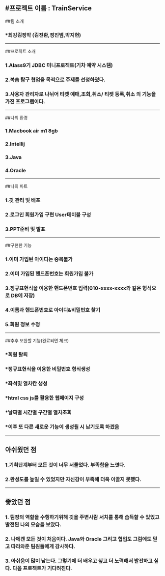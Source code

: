 #프로젝트 이름 : TrainService
---
##팀 소개 
### *최강김정박 (김진환,정진범,박지현)
---
##프로젝트 소개 
### 1.AIass9기 JDBC 미니프로젝트(기차 예약 시스템)
### 2.복습 탐구 협업을 목적으로 주제를 선정하였다.
### 3.사용자 관리자로 나뉘어 티켓 예매,조회,취소/ 티켓 등록,취소 의 기능을 가진 프로그램이다.
---
##나의 환경
### 1.Macbook air m1 8gb  
### 2.Intellij
### 3.Java
### 4.Oracle
---
##나의 파트
### 1.깃 관리 및 배포 
### 2.로그인 회원가입 구현 User테이블 구성
### 3.PPT준비 및 발표
---
##구현한 기능
### 1.이미 가입된 아이디는 중복불가 
### 2.이미 가입된 핸드폰번호는 회원가입 불가
### 3.정규표현식을 이용한 핸드폰번호 입력(010-xxxx-xxxx와 같은 형식으로 DB에 저장)
### 4.이름과 핸드폰번호로 아이디&비밀번호 찾기
### 5.회원 정보 수정
---
##추후 보완할 기능(완료되면 체크)
### *회원 탈퇴 
### *정규표현식을 이용한 비밀번호 형식생성
### *좌석및 열차칸 생성
### *html css js를 활용한 웹페이지 구성
### *날짜별 시간별 구간별 열차조회
### *이후 또 다른 새로운 기능이 생성될 시 남기도록 하겠음
---
## 아쉬웠던 점 
### 1.기획단계부터 모든 것이 너무 서툴었다. 부족함을 느꼇다.
### 2.완성도를 높일 수 있었지만 자신감이 부족해 더욱 이끌지 못했다.
---
## 좋았던 점
### 1. 팀장의 역할을 수행하기위해 깃을 주변사람 서치를 통해 습득할 수 있었고 발전된 나의 모습을 보았다.
### 2. 나에겐 모든 것이 처음이다. Java와 Oracle 그리고 협업도 그럼에도 믿고 따라와준 팀원들에게 감사하다.
### 3. 아쉬움이 많이 남는다. 그렇기에 더 배우고 싶고 더 노력해서 발전하고 싶다. 다음 프로젝트가 기다려진다.

